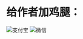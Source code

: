 # 给作者加鸡腿：
![支付宝](/Images/blob/main/%E5%BE%AE%E4%BF%A1.png)
![微信](/Images/blob/main/%E6%94%AF%E4%BB%98%E5%AE%9D.jpg)
